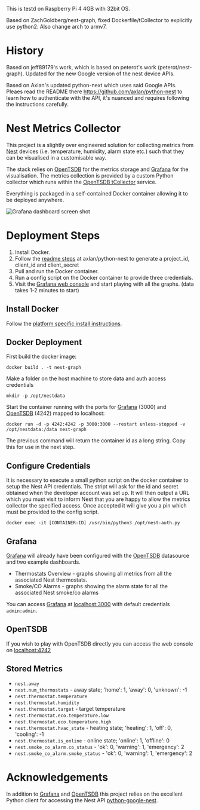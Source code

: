 This is testd on Raspberry Pi 4 4GB with 32bit OS.

Based on ZachGoldberg/nest-graph, fixed Dockerfile/tCollector to explicitly use python2. Also change arch to armv7. 

# History

Based on jeff89179's work, which is based on peterot's work (peterot/nest-graph). Updated for the new Google version of the nest device APIs.

Based on Axlan's updated python-next which uses said Google APIs. Pleaes read the README there https://github.com/axlan/python-nest to learn how to
authenticate with the API, it's nuanced and requires following the instructions carefully.

# Nest Metrics Collector

This project is a slightly over engineered solution for collecting metrics from [Nest](https://nest.com) devices (i.e. temperature, humidity, alarm state etc.) such that they can be visualised in a customisable way.

The stack relies on [OpenTSDB](http://opentsdb.net) for the metrics storage and [Grafana](https://grafana.com/grafana) for the visualisation. The metrics collection is provided by a custom Python collector which runs within the [OpenTSDB tCollector](http://opentsdb.net/docs/build/html/user_guide/utilities/tcollector.html) service.

Everything is packaged in a self-contained Docker container allowing it to be deployed anywhere.

![Grafana dashboard screen shot](https://github.com/peterot/nest-graph/blob/master/images/ScreenShot.png?raw=true "Screen Shot")

# Deployment Steps

1. Install Docker.
2. Follow the [readme steps](https://github.com/axlan/python-nest) at axlan/python-nest to generate a project_id, client_id and client_secret
3. Pull and run the Docker container.
4. Run a config script on the Docker container to provide three credentials.
5. Visit the [Grafana web console](localhost:3000) and start playing with all the graphs. (data takes 1-2 minutes to start)

## Install Docker

Follow the [platform specific install instructions](https://docs.docker.com/engine/installation/).

## Docker Deployment

First build the docker image:

```commandline
docker build . -t nest-graph
```

Make a folder on the host machine to store data and auth access credentials
```
mkdir -p /opt/nestdata
```

Start the container running with the ports for [Grafana](https://grafana.com/grafana) (3000) and [OpenTSDB](http://opentsdb.net) (4242) mapped to localhost:

```commandline
docker run -d -p 4242:4242 -p 3000:3000 --restart unless-stopped -v /opt/nestdata:/data nest-graph
```
The previous command will return the container id as a long string. Copy this for use in the next step.

## Configure Credentials

It is necessary to execute a small python script on the docker container to setup the Nest API credentials. The stript will ask for the id and secret obtained when the developer account was set up. It will then output a URL which you must visit to inform Nest that you are happy to allow the metrics collector the specified access. Once accepted it will give you a pin which must be provided to the config script.

```commandline
docker exec -it [CONTAINER-ID] /usr/bin/python3 /opt/nest-auth.py
```

## Grafana

[Grafana](https://grafana.com/grafana) will already have been configured with the [OpenTSDB](http://opentsdb.net) datasource and two example dashboards.

* Thermostats Overview - graphs showing all metrics from all the associated Nest thermostats.
* Smoke/CO Alarms - graphs showing the alarm state for all the associated Nest smoke/co alarms

You can access [Grafana](https://grafana.com/grafana) at <localhost:3000> with default credentials `admin:admin`.

## OpenTSDB

If you wish to play with OpenTSDB directly you can access the web console on <localhost:4242>

## Stored Metrics

* `nest.away`
* `nest.num_thermostats` - away state; 'home': 1, 'away': 0, 'unknown': -1
* `nest.thermostat.temperature`
* `nest.thermostat.humidity`
* `nest.thermostat.target` - target temperature
* `nest.thermostat.eco.temperature.low`
* `nest.thermostat.eco.temperature.high`
* `nest.thermostat.hvac_state` - heating state; 'heating': 1, 'off': 0, 'cooling': -1
* `nest.thermostat.is_online` - online state; 'online': 1, 'offline': 0
* `nest.smoke_co_alarm.co_status` - 'ok': 0, 'warning': 1, 'emergency': 2
* `nest.smoke_co_alarm.smoke_status` - 'ok': 0, 'warning': 1, 'emergency': 2

# Acknowledgements

In addition to [Grafana](https://grafana.com/grafana) and [OpenTSDB](http://opentsdb.net) this project relies on the excellent Python client for accessing the Nest API [python-google-nest](https://github.com/axlan/python-nest).
